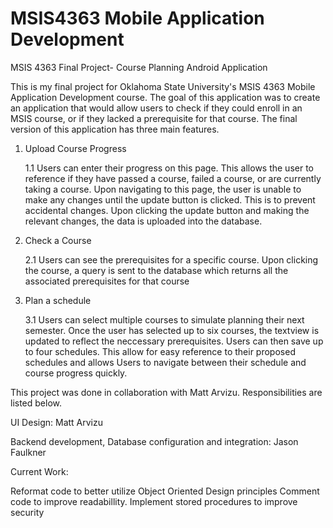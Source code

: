 # MSIS4363 Mobile Application Development
MSIS 4363 Final Project- Course Planning Android Application

This is my final project for Oklahoma State University's MSIS 4363 Mobile Application Development course. The goal of this application was to create an application that would allow users to check if they could enroll in an MSIS course, or if they lacked a prerequisite for that course. The final version of this application has three main features. 

1. Upload Course Progress

    1.1 Users can enter their progress on this page. This allows the user to reference if they have passed a course, failed a course, or are currently taking a course. Upon navigating to this page, the user is unable to make any changes until the update button is clicked. This is to prevent accidental changes. Upon clicking the update button and making the relevant changes, the data is uploaded into the database.
    
2. Check a Course

    2.1 Users can see the prerequisites for a specific course. Upon clicking the course, a query is sent to the database which returns all the associated prerequisites for that course   
    
3. Plan a schedule

    3.1 Users can select multiple courses to simulate planning their next semester. Once the user has selected up to six courses, the textview is updated to reflect the neccessary prerequisites. Users can then save up to four schedules. This allow for easy reference to their proposed schedules and allows Users to navigate between their schedule and course progress quickly.
    
 This project was done in collaboration with Matt Arvizu. Responsibilities are listed below.
 
 UI Design: Matt Arvizu
 
 Backend development, Database configuration and integration: Jason Faulkner
 
 Current Work:
 
 Reformat code to better utilize Object Oriented Design principles
 Comment code to improve readabillity.
 Implement stored procedures to improve security
 
 
